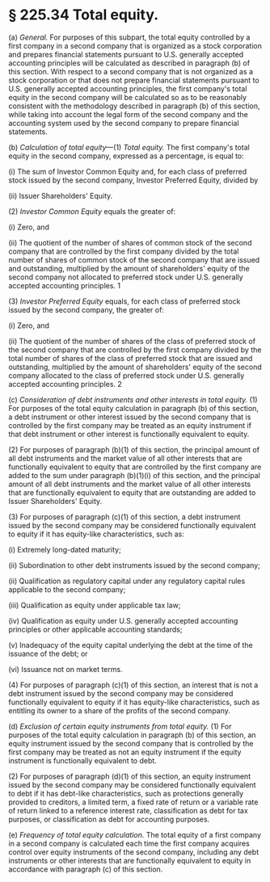 # § 225.34   Total equity.

(a) *General.* For purposes of this subpart, the total equity controlled by a first company in a second company that is organized as a stock corporation and prepares financial statements pursuant to U.S. generally accepted accounting principles will be calculated as described in paragraph (b) of this section. With respect to a second company that is not organized as a stock corporation or that does not prepare financial statements pursuant to U.S. generally accepted accounting principles, the first company's total equity in the second company will be calculated so as to be reasonably consistent with the methodology described in paragraph (b) of this section, while taking into account the legal form of the second company and the accounting system used by the second company to prepare financial statements.


(b) *Calculation of total equity*—(1) *Total equity.* The first company's total equity in the second company, expressed as a percentage, is equal to:


(i) The sum of Investor Common Equity and, for each class of preferred stock issued by the second company, Investor Preferred Equity, divided by


(ii) Issuer Shareholders' Equity.


(2) *Investor Common Equity* equals the greater of:


(i) Zero, and


(ii) The quotient of the number of shares of common stock of the second company that are controlled by the first company divided by the total number of shares of common stock of the second company that are issued and outstanding, multiplied by the amount of shareholders' equity of the second company not allocated to preferred stock under U.S. generally accepted accounting principles.
1

(3) *Investor Preferred Equity* equals, for each class of preferred stock issued by the second company, the greater of:


(i) Zero, and


(ii) The quotient of the number of shares of the class of preferred stock of the second company that are controlled by the first company divided by the total number of shares of the class of preferred stock that are issued and outstanding, multiplied by the amount of shareholders' equity of the second company allocated to the class of preferred stock under U.S. generally accepted accounting principles.
2

(c) *Consideration of debt instruments and other interests in total equity.* (1) For purposes of the total equity calculation in paragraph (b) of this section, a debt instrument or other interest issued by the second company that is controlled by the first company may be treated as an equity instrument if that debt instrument or other interest is functionally equivalent to equity.


(2) For purposes of paragraph (b)(1) of this section, the principal amount of all debt instruments and the market value of all other interests that are functionally equivalent to equity that are controlled by the first company are added to the sum under paragraph (b)(1)(i) of this section, and the principal amount of all debt instruments and the market value of all other interests that are functionally equivalent to equity that are outstanding are added to Issuer Shareholders' Equity.


(3) For purposes of paragraph (c)(1) of this section, a debt instrument issued by the second company may be considered functionally equivalent to equity if it has equity-like characteristics, such as:


(i) Extremely long-dated maturity;


(ii) Subordination to other debt instruments issued by the second company;


(ii) Qualification as regulatory capital under any regulatory capital rules applicable to the second company;


(iii) Qualification as equity under applicable tax law;


(iv) Qualification as equity under U.S. generally accepted accounting principles or other applicable accounting standards;


(v) Inadequacy of the equity capital underlying the debt at the time of the issuance of the debt; or


(vi) Issuance not on market terms.


(4) For purposes of paragraph (c)(1) of this section, an interest that is not a debt instrument issued by the second company may be considered functionally equivalent to equity if it has equity-like characteristics, such as entitling its owner to a share of the profits of the second company.


(d) *Exclusion of certain equity instruments from total equity.* (1) For purposes of the total equity calculation in paragraph (b) of this section, an equity instrument issued by the second company that is controlled by the first company may be treated as not an equity instrument if the equity instrument is functionally equivalent to debt.


(2) For purposes of paragraph (d)(1) of this section, an equity instrument issued by the second company may be considered functionally equivalent to debt if it has debt-like characteristics, such as protections generally provided to creditors, a limited term, a fixed rate of return or a variable rate of return linked to a reference interest rate, classification as debt for tax purposes, or classification as debt for accounting purposes.


(e) *Frequency of total equity calculation.* The total equity of a first company in a second company is calculated each time the first company acquires control over equity instruments of the second company, including any debt instruments or other interests that are functionally equivalent to equity in accordance with paragraph (c) of this section.


